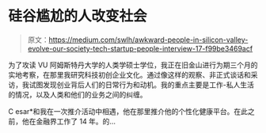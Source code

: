 # 硅谷尴尬的人改变社会

> 原文：<https://medium.com/swlh/awkward-people-in-silicon-valley-evolve-our-society-tech-startup-people-interview-17-f99be3469acf>

为了攻读 VU 阿姆斯特丹大学的人类学硕士学位，我正在旧金山进行为期三个月的实地考察，在那里我研究科技初创企业文化。通过像这样的观察、非正式谈话和采访，我试图发现创业背后人们的日常行为和动机。我的重点主要是工作-私人生活的情况，以及人类和他们的业务之间的纠缠。

C esar*和我在一次推介活动中相遇，他在那里推介他的个性化健康平台。在此之前，他在金融界工作了 14 年。的…